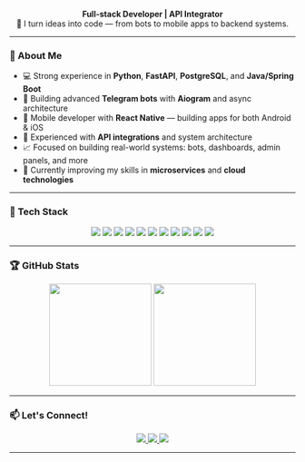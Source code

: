<p align="center">
  <strong>Full-stack Developer | API Integrator</strong><br/>
  🧠 I turn ideas into code — from bots to mobile apps to backend systems.
</p>

---

### 🚀 About Me

- 💻 Strong experience in **Python**, **FastAPI**, **PostgreSQL**, and **Java/Spring Boot**
- 🤖 Building advanced **Telegram bots** with **Aiogram** and async architecture
- 📱 Mobile developer with **React Native** — building apps for both Android & iOS
- 🔌 Experienced with **API integrations** and system architecture
- 📈 Focused on building real-world systems: bots, dashboards, admin panels, and more
- 🎯 Currently improving my skills in **microservices** and **cloud technologies**

---

### 🧰 Tech Stack

<div align="center">
  <img src="https://img.shields.io/badge/HTML5-E34F26?style=for-the-badge&logo=html5&logoColor=white"/>
  <img src="https://img.shields.io/badge/CSS3-1572B6?style=for-the-badge&logo=css3&logoColor=white"/>
  <img src="https://img.shields.io/badge/Tailwind_CSS-38B2AC?style=for-the-badge&logo=tailwind-css&logoColor=white"/>
  <img src="https://img.shields.io/badge/JavaScript-F7DF1E?style=for-the-badge&logo=javascript&logoColor=black"/>
  <img src="https://img.shields.io/badge/React-20232A?style=for-the-badge&logo=react&logoColor=61DAFB"/>
  <img src="https://img.shields.io/badge/Python-3776AB?style=for-the-badge&logo=python&logoColor=white"/>
  <img src="https://img.shields.io/badge/Aiogram-2CA5E0?style=for-the-badge&logo=telegram&logoColor=white"/>
  <img src="https://img.shields.io/badge/C%2B%2B-00599C?style=for-the-badge&logo=c%2B%2B&logoColor=white"/>
  <img src="https://img.shields.io/badge/PostgreSQL-316192?style=for-the-badge&logo=postgresql&logoColor=white"/>
  <img src="https://img.shields.io/badge/FastAPI-005571?style=for-the-badge&logo=fastapi"/>
  <img src="https://img.shields.io/badge/Git-F05032?style=for-the-badge&logo=git&logoColor=white"/>
</div>

---

### 🏆 GitHub Stats

<div align="center">
  <img height="180em" src="https://github-readme-stats.vercel.app/api?username=TheJumayev&show_icons=true&theme=radical&include_all_commits=true&count_private=true"/>
  <img height="180em" src="https://github-readme-stats.vercel.app/api/top-langs/?username=TheJumayev&layout=compact&langs_count=8&theme=radical"/>
</div>

---

### 📫 Let's Connect!

<p align="center">
  <a href="https://t.me/https://t.me/CodersHub_2024" target="_blank">
    <img src="https://img.shields.io/badge/Telegram-2CA5E0?style=for-the-badge&logo=telegram&logoColor=white"/>
  </a>
  <a href="https://bxu.uz" target="_blank">
    <img src="https://img.shields.io/badge/Website-FF7139?style=for-the-badge&logo=firefox&logoColor=white"/>
  </a>
  <a href="mailto:1203jumayev@gmail.com">
    <img src="https://img.shields.io/badge/Gmail-D14836?style=for-the-badge&logo=gmail&logoColor=white"/>
  </a>
</p>

---


